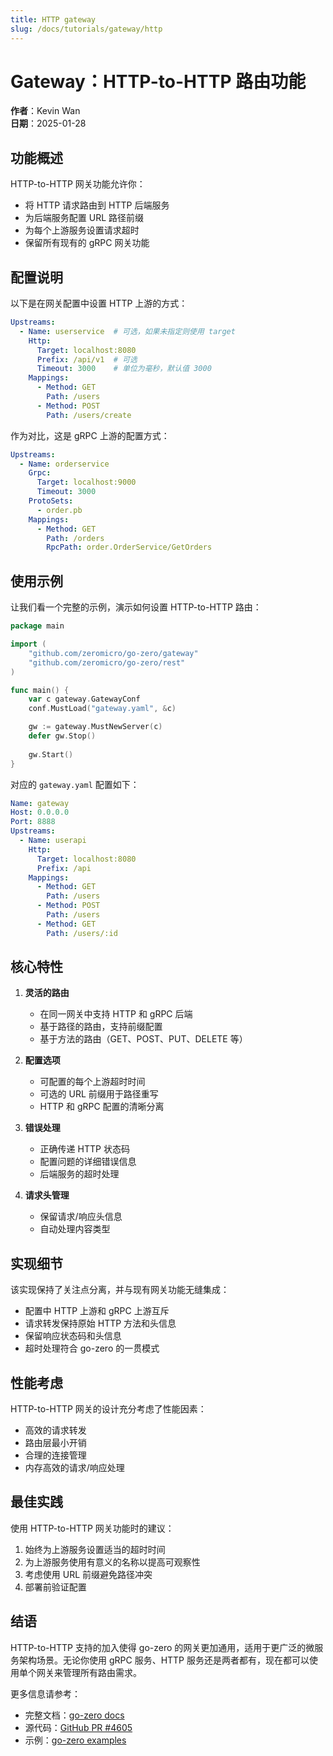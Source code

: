 ```yaml
---
title: HTTP gateway
slug: /docs/tutorials/gateway/http
---
```


# Gateway：HTTP-to-HTTP 路由功能

**作者**：Kevin Wan  
**日期**：2025-01-28

## 功能概述

HTTP-to-HTTP 网关功能允许你：
- 将 HTTP 请求路由到 HTTP 后端服务
- 为后端服务配置 URL 路径前缀
- 为每个上游服务设置请求超时
- 保留所有现有的 gRPC 网关功能

## 配置说明

以下是在网关配置中设置 HTTP 上游的方式：

```yaml
Upstreams:
  - Name: userservice  # 可选，如果未指定则使用 target
    Http:
      Target: localhost:8080
      Prefix: /api/v1  # 可选
      Timeout: 3000    # 单位为毫秒，默认值 3000
    Mappings:
      - Method: GET
        Path: /users
      - Method: POST
        Path: /users/create
```

作为对比，这是 gRPC 上游的配置方式：

```yaml
Upstreams:
  - Name: orderservice
    Grpc:
      Target: localhost:9000
      Timeout: 3000
    ProtoSets:
      - order.pb
    Mappings:
      - Method: GET
        Path: /orders
        RpcPath: order.OrderService/GetOrders
```

## 使用示例

让我们看一个完整的示例，演示如何设置 HTTP-to-HTTP 路由：

```go
package main

import (
    "github.com/zeromicro/go-zero/gateway"
    "github.com/zeromicro/go-zero/rest"
)

func main() {
    var c gateway.GatewayConf
    conf.MustLoad("gateway.yaml", &c)

    gw := gateway.MustNewServer(c)
    defer gw.Stop()
    
    gw.Start()
}
```

对应的 `gateway.yaml` 配置如下：

```yaml
Name: gateway
Host: 0.0.0.0
Port: 8888
Upstreams:
  - Name: userapi
    Http:
      Target: localhost:8080
      Prefix: /api
    Mappings:
      - Method: GET
        Path: /users
      - Method: POST
        Path: /users
      - Method: GET
        Path: /users/:id
```

## 核心特性

1. **灵活的路由**
    - 在同一网关中支持 HTTP 和 gRPC 后端
    - 基于路径的路由，支持前缀配置
    - 基于方法的路由（GET、POST、PUT、DELETE 等）

2. **配置选项**
    - 可配置的每个上游超时时间
    - 可选的 URL 前缀用于路径重写
    - HTTP 和 gRPC 配置的清晰分离

3. **错误处理**
    - 正确传递 HTTP 状态码
    - 配置问题的详细错误信息
    - 后端服务的超时处理

4. **请求头管理**
    - 保留请求/响应头信息
    - 自动处理内容类型

## 实现细节

该实现保持了关注点分离，并与现有网关功能无缝集成：

- 配置中 HTTP 上游和 gRPC 上游互斥
- 请求转发保持原始 HTTP 方法和头信息
- 保留响应状态码和头信息
- 超时处理符合 go-zero 的一贯模式

## 性能考虑

HTTP-to-HTTP 网关的设计充分考虑了性能因素：
- 高效的请求转发
- 路由层最小开销
- 合理的连接管理
- 内存高效的请求/响应处理

## 最佳实践

使用 HTTP-to-HTTP 网关功能时的建议：

1. 始终为上游服务设置适当的超时时间
2. 为上游服务使用有意义的名称以提高可观察性
3. 考虑使用 URL 前缀避免路径冲突
4. 部署前验证配置

## 结语

HTTP-to-HTTP 支持的加入使得 go-zero 的网关更加通用，适用于更广泛的微服务架构场景。无论你使用 gRPC 服务、HTTP 服务还是两者都有，现在都可以使用单个网关来管理所有路由需求。

更多信息请参考：
- 完整文档：[go-zero docs](https://go-zero.dev)
- 源代码：[GitHub PR #4605](https://github.com/zeromicro/go-zero/pull/4605)
- 示例：[go-zero examples](https://github.com/zeromicro/zero-examples)